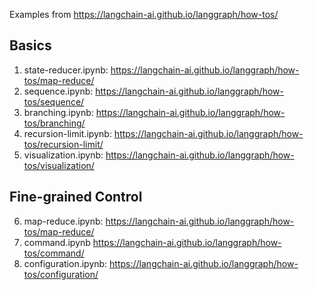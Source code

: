 Examples from https://langchain-ai.github.io/langgraph/how-tos/

## Basics

1.  state-reducer.ipynb: https://langchain-ai.github.io/langgraph/how-tos/map-reduce/
2.  sequence.ipynb: https://langchain-ai.github.io/langgraph/how-tos/sequence/
3.  branching.ipynb: https://langchain-ai.github.io/langgraph/how-tos/branching/
4.  recursion-limit.ipynb: https://langchain-ai.github.io/langgraph/how-tos/recursion-limit/
5.  visualization.ipynb: https://langchain-ai.github.io/langgraph/how-tos/visualization/

## Fine-grained Control

6.  map-reduce.ipynb: https://langchain-ai.github.io/langgraph/how-tos/map-reduce/
7.  command.ipynb https://langchain-ai.github.io/langgraph/how-tos/command/
8.  configuration.ipynb: https://langchain-ai.github.io/langgraph/how-tos/configuration/
